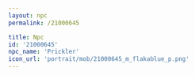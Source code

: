 ```yaml
---
layout: npc
permalink: /21000645

title: Npc
id: '21000645'
npc_name: 'Prickler'
icon_url: 'portrait/mob/21000645_m_flakablue_p.png'
---
```

